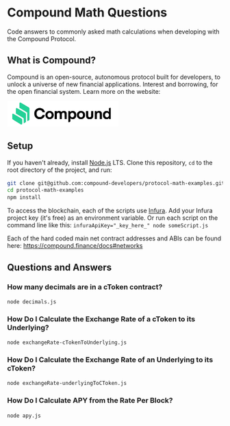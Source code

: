 # Compound Math Questions

Code answers to commonly asked math calculations when developing with the Compound Protocol.

## What is Compound?
Compound is an open-source, autonomous protocol built for developers, to unlock a universe of new financial applications. Interest and borrowing, for the open financial system. Learn more on the website:

<a href="https://compound.finance/?ref=github&user=ajb413&repo=compound-supply-examples">
    <img alt="Compound Finance" src="https://raw.githubusercontent.com/ajb413/compound-interest-alerts/master/compound-finance-logo.png" width=260 height=60/>
</a>

## Setup
If you haven't already, install [Node.js](https://nodejs.org/) LTS. Clone this repository, `cd` to the root directory of the project, and run:
```bash
git clone git@github.com:compound-developers/protocol-math-examples.git
cd protocol-math-examples
npm install
```

To access the blockchain, each of the scripts use [Infura](https://infura.io). Add your Infura project key (it's free) as an environment variable. Or run each script on the command line like this: `infuraApiKey="_key_here_" node someScript.js`

Each of the hard coded main net contract addresses and ABIs can be found here: https://compound.finance/docs#networks

## Questions and Answers

### How many decimals are in a cToken contract?

```
node decimals.js
```

### How Do I Calculate the Exchange Rate of a cToken to its Underlying?

```
node exchangeRate-cTokenToUnderlying.js
```

### How Do I Calculate the Exchange Rate of an Underlying to its cToken?

```
node exchangeRate-underlyingToCToken.js
```

### How Do I Calculate APY from the Rate Per Block?

```
node apy.js
```
